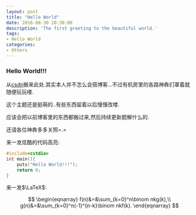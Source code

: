 ```yaml
---
layout: post
title: "Hello World"
date: 2016-08-30 20:30:00
description: 'The first greeting to the beautiful world.'
tags:
- Hello World
categories:
- Others
---
```


### Hello World!!!



从[csdn](http://blog.csdn.net/kyleyoung_ymj)搬来此处.其实本人并不怎么会搭博客...不过有机房里的各路神犇们罩着就随便玩玩喽.

这个主题还是挺萌的..有些东西留着以后慢慢改喽.

应该会把以前博客里的东西都搬过来,然后持续更新题解什么的.

还请各位神犇多多关照=.=

来一发炫酷的代码高亮:

```c++
#include<cstdio>
int main(){
	puts("Hello World!!!");
	return 0;
}
```

来一发$\LaTeX​$:

$$
\begin{eqnarray}
f(n)&=&\sum_{k=0}^n\binom nkg(k),\\
g(n)&=&\sum_{k=0}^n(-1)^{n-k}\binom nkf(k).
\end{eqnarray}
$$




